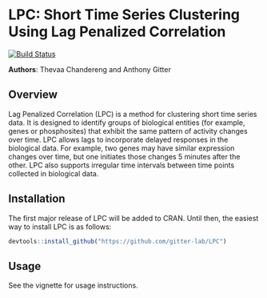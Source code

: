 # LPC: Short Time Series Clustering Using Lag Penalized Correlation

[![Build Status](https://travis-ci.org/gitter-lab/LPC.svg?branch=master)](https://travis-ci.org/gitter-lab/LPC)

**Authors**: Thevaa Chandereng and Anthony Gitter


Overview
--------
Lag Penalized Correlation (LPC) is a method for clustering short time series data.
It is designed to identify groups of biological entities (for example, genes or phosphosites) that exhibit the same pattern of activity changes over time.
LPC allows lags to incorporate delayed responses in the biological data.
For example, two genes may have similar expression changes over time, but one initiates those changes 5 minutes after the other.
LPC also supports irregular time intervals between time points collected in biological data.

Installation
------------
The first major release of LPC will be added to CRAN.
Until then, the easiest way to install LPC is as follows:
``` r
devtools::install_github("https://github.com/gitter-lab/LPC")
```

Usage
------------
See the vignette for usage instructions.
